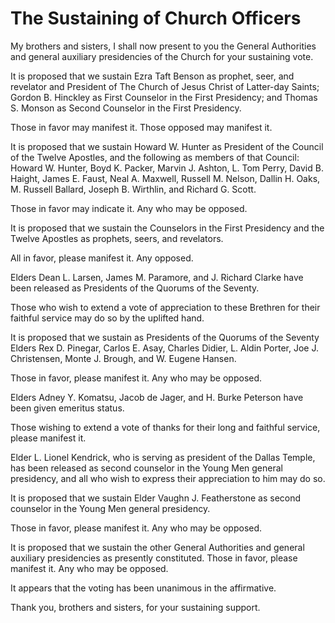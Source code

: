 # The Sustaining of Church Officers

My brothers and sisters, I shall now present to you the General Authorities
and general auxiliary presidencies of the Church for your sustaining vote.

It is proposed that we sustain Ezra Taft Benson as prophet, seer, and
revelator and President of The Church of Jesus Christ of Latter-day Saints;
Gordon B. Hinckley as First Counselor in the First Presidency; and Thomas S.
Monson as Second Counselor in the First Presidency.

Those in favor may manifest it. Those opposed may manifest it.

It is proposed that we sustain Howard W. Hunter as President of the Council of
the Twelve Apostles, and the following as members of that Council: Howard W.
Hunter, Boyd K. Packer, Marvin J. Ashton, L. Tom Perry, David B. Haight, James
E. Faust, Neal A. Maxwell, Russell M. Nelson, Dallin H. Oaks, M. Russell
Ballard, Joseph B. Wirthlin, and Richard G. Scott.

Those in favor may indicate it. Any who may be opposed.

It is proposed that we sustain the Counselors in the First Presidency and the
Twelve Apostles as prophets, seers, and revelators.

All in favor, please manifest it. Any opposed.

Elders Dean L. Larsen, James M. Paramore, and J. Richard Clarke have been
released as Presidents of the Quorums of the Seventy.

Those who wish to extend a vote of appreciation to these Brethren for their
faithful service may do so by the uplifted hand.

It is proposed that we sustain as Presidents of the Quorums of the Seventy
Elders Rex D. Pinegar, Carlos E. Asay, Charles Didier, L. Aldin Porter, Joe J.
Christensen, Monte J. Brough, and W. Eugene Hansen.

Those in favor, please manifest it. Any who may be opposed.

Elders Adney Y. Komatsu, Jacob de Jager, and H. Burke Peterson have been given
emeritus status.

Those wishing to extend a vote of thanks for their long and faithful service,
please manifest it.

Elder L. Lionel Kendrick, who is serving as president of the Dallas Temple,
has been released as second counselor in the Young Men general presidency, and
all who wish to express their appreciation to him may do so.

It is proposed that we sustain Elder Vaughn J. Featherstone as second
counselor in the Young Men general presidency.

Those in favor, please manifest it. Any who may be opposed.

It is proposed that we sustain the other General Authorities and general
auxiliary presidencies as presently constituted. Those in favor, please
manifest it. Any who may be opposed.

It appears that the voting has been unanimous in the affirmative.

Thank you, brothers and sisters, for your sustaining support.

